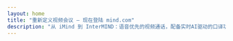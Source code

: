 ```yaml
---
layout: home
title: "重新定义视频会议 — 现在登陆 mind.com"
description: "从 iMind 到 InterMIND：语音优先的视频通话，配备实时AI驱动的口译功能。"
---
```


<HeroSection
  title="重新定义视频会议 <br>— 现在登陆 **mind.com**"
  text="从 iMind 到 InterMIND：语音优先的视频通话，配备实时语音翻译。">
<NavButton buttonLabel="了解更多" buttonClass="brand" to="/" />
<NavButton buttonLabel="助手" buttonClass="alt" to="/chat" eventName="chat_assistant" />
</HeroSection>

<br>
<VideoPlayer src="/promo/demo-en-mx.mp4" />